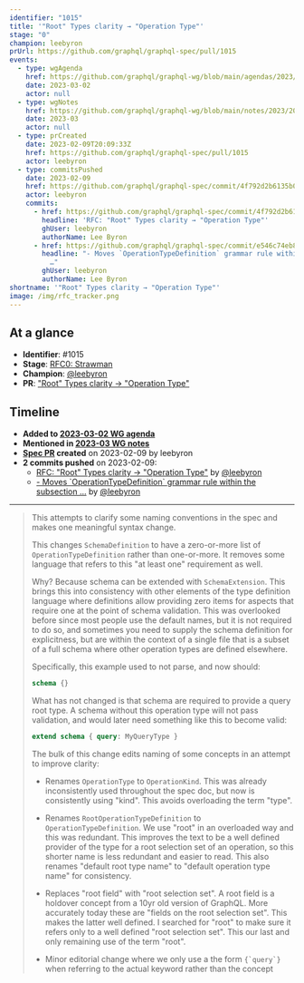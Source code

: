 ```yaml
---
identifier: "1015"
title: '"Root" Types clarity → "Operation Type"'
stage: "0"
champion: leebyron
prUrl: https://github.com/graphql/graphql-spec/pull/1015
events:
  - type: wgAgenda
    href: https://github.com/graphql/graphql-wg/blob/main/agendas/2023/03-Mar/02-wg-primary.md
    date: 2023-03-02
    actor: null
  - type: wgNotes
    href: https://github.com/graphql/graphql-wg/blob/main/notes/2023/2023-03.md
    date: 2023-03
    actor: null
  - type: prCreated
    date: 2023-02-09T20:09:33Z
    href: https://github.com/graphql/graphql-spec/pull/1015
    actor: leebyron
  - type: commitsPushed
    date: 2023-02-09
    href: https://github.com/graphql/graphql-spec/commit/4f792d2b6135b0c1e605cf74ec17bc57392ab5ca
    actor: leebyron
    commits:
      - href: https://github.com/graphql/graphql-spec/commit/4f792d2b6135b0c1e605cf74ec17bc57392ab5ca
        headline: 'RFC: "Root" Types clarity → "Operation Type"'
        ghUser: leebyron
        authorName: Lee Byron
      - href: https://github.com/graphql/graphql-spec/commit/e546c74eb87b836248be8ce2235d1e0a903135d8
        headline: "- Moves `OperationTypeDefinition` grammar rule within the subsection
          …"
        ghUser: leebyron
        authorName: Lee Byron
shortname: '"Root" Types clarity → "Operation Type"'
image: /img/rfc_tracker.png
---
```


## At a glance

- **Identifier**: #1015
- **Stage**: [RFC0: Strawman](https://github.com/graphql/graphql-spec/blob/main/CONTRIBUTING.md#stage-0-strawman)
- **Champion**: [@leebyron](https://github.com/leebyron)
- **PR**: ["Root" Types clarity → "Operation Type"](https://github.com/graphql/graphql-spec/pull/1015)

<!-- BEGIN_CUSTOM_TEXT -->



<!-- END_CUSTOM_TEXT -->

## Timeline

- **Added to [2023-03-02 WG agenda](https://github.com/graphql/graphql-wg/blob/main/agendas/2023/03-Mar/02-wg-primary.md)**
- **Mentioned in [2023-03 WG notes](https://github.com/graphql/graphql-wg/blob/main/notes/2023/2023-03.md)**
- **[Spec PR](https://github.com/graphql/graphql-spec/pull/1015) created** on 2023-02-09 by leebyron
- **2 commits pushed** on 2023-02-09:
  - [RFC: "Root" Types clarity → "Operation Type"](https://github.com/graphql/graphql-spec/commit/4f792d2b6135b0c1e605cf74ec17bc57392ab5ca) by [@leebyron](https://github.com/leebyron)
  - [- Moves &#x60;OperationTypeDefinition&#x60; grammar rule within the subsection …](https://github.com/graphql/graphql-spec/commit/e546c74eb87b836248be8ce2235d1e0a903135d8) by [@leebyron](https://github.com/leebyron)

<!-- VERBATIM -->

---

> This attempts to clarify some naming conventions in the spec and makes one meaningful syntax change.
> 
> This changes `SchemaDefinition` to have a zero-or-more list of `OperationTypeDefinition` rather than one-or-more. It removes some language that refers to this "at least one" requirement as well.
> 
> Why? Because schema can be extended with `SchemaExtension`. This brings this into consistency with other elements of the type definition language where definitions allow providing zero items for aspects that require​ one at the point of schema validation. This was overlooked
> before since most people use the default names, but it is not required to do so, and sometimes you need to supply the schema definition for explicitness, but are within the context of a single file that is a subset of a full schema where other operation types are defined elsewhere.
> 
> Specifically, this example used to not parse, and now should:
> 
> ```graphql
> schema {}
> ```
> 
> What has not changed is that schema are required to provide a query root type. A schema without this operation type will not pass validation, and would later need something like this to become valid:
> 
> ```graphql
> extend schema { query: MyQueryType }
> ```
> 
> The bulk of this change edits naming of some concepts in an attempt to improve clarity:
> 
> - Renames `OperationType` to `OperationKind`. This was already inconsistently used throughout the spec doc, but now is consistently using "kind". This avoids overloading the term "type".
> 
> - Renames `RootOperationTypeDefinition` to `OperationTypeDefinition`. We use "root" in an overloaded way and this was redundant. This improves the text to be a well defined provider of the type for a root selection set of an operation, so this shorter name is less redundant and easier to read. This also renames "default root type name" to "default operation type name" for consistency.
> 
> - Replaces "root field" with "root selection set". A root field is a holdover concept from a 10yr old version of GraphQL. More accurately today these are "fields on the root selection set". This makes the latter well defined. I searched for "root" to make sure it refers only to a well defined "root selection set". This our last and only remaining use of the term "root".
> 
> - Minor editorial change where we only use a the form ``{`query`}`` when referring to the actual keyword rather than the concept
